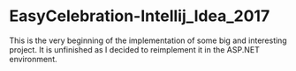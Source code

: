 # EasyCelebration-Intellij_Idea_2017
This is the very beginning of the implementation of some big and interesting project. It is unfinished as I decided to reimplement it in the ASP.NET environment.
